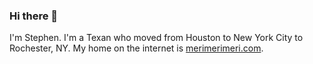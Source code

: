 ### Hi there 👋

I'm Stephen. I'm a Texan who moved from Houston to New York City to Rochester, NY. My home on the internet is [merimerimeri.com](https://merimerimeri.com). 
